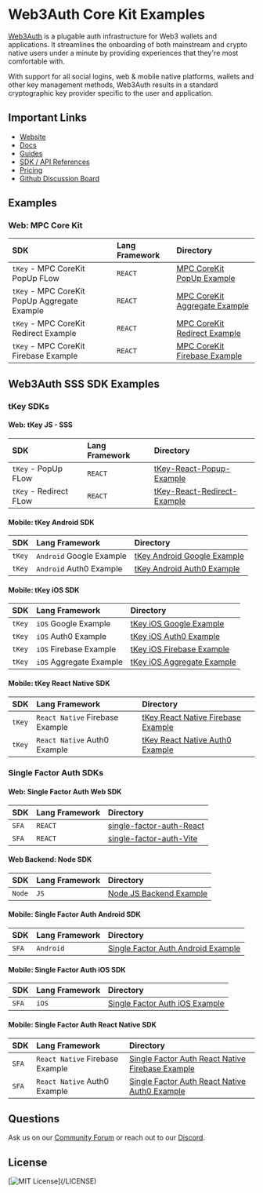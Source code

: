 # Web3Auth Core Kit Examples

[Web3Auth](https://web3auth.io) is a plugable auth infrastructure for Web3 wallets and applications. It streamlines the
onboarding of both mainstream and crypto native users under a minute by providing experiences that they're most
comfortable with.

With support for all social logins, web & mobile native platforms, wallets and other key management methods, Web3Auth
results in a standard cryptographic key provider specific to the user and application.

## Important Links

- [Website](https://web3auth.io)
- [Docs](https://web3auth.io/docs)
- [Guides](https://web3auth.io/docs/content-hub?type=guides)
- [SDK / API References](https://web3auth.io/docs/sdk)
- [Pricing](https://web3auth.io/pricing.html)
- [Github Discussion Board](https://github.com/orgs/Web3Auth/discussions)

## Examples
### Web: MPC Core Kit

| SDK                                          | Lang Framework | Directory                                                                                  |
| :------------------------------------------- | :------------- | :----------------------------------------------------------------------------------------- |
| `tKey` - MPC CoreKit PopUp FLow              | `REACT`        | [MPC CoreKit PopUp Example](/mpc-core-kit/mpc-core-kit-react-popup-example/)               |
| `tKey` - MPC CoreKit PopUp Aggregate Example | `REACT`        | [MPC CoreKit Aggregate Example](/mpc-core-kit/mpc-core-kit-react-popup-aggregate-example) |
| `tKey` - MPC CoreKit Redirect Example        | `REACT`        | [MPC CoreKit Redirect Example](/mpc-core-kit/mpc-core-kit-react-redirect-example/)         |
| `tKey` - MPC CoreKit Firebase Example | `REACT` | [MPC CoreKit Firebase Example](/mpc-core-kit/mpc-core-kit-react-firebase-example/) |

## Web3Auth SSS SDK Examples

### tKey SDKs

#### Web: tKey JS - SSS

| SDK                    | Lang Framework | Directory                                                             |
| :--------------------- | :------------- | :-------------------------------------------------------------------- |
| `tKey` - PopUp FLow    | `REACT`        | [tKey-React-Popup-Example](/tkey-web/tkey-react-popup-example/)       |
| `tKey` - Redirect FLow | `REACT`        | [tKey-React-Redirect-Example](/tkey-web/tkey-react-redirect-example/) |

#### Mobile: tKey Android SDK

| SDK    | Lang Framework           | Directory                                                                 |
| :----- | :----------------------- | :------------------------------------------------------------------------ |
| `tKey` | `Android` Google Example | [tKey Android Google Example](/tkey-android/tkey-android-google-example/) |
| `tKey` | `Android` Auth0 Example  | [tKey Android Auth0 Example](/tkey-android/tkey-android-auth0-example/)   |

#### Mobile: tKey iOS SDK

| SDK    | Lang Framework          | Directory                                                           |
| :----- | :---------------------- | :------------------------------------------------------------------ |
| `tKey` | `iOS` Google Example    | [tKey iOS Google Example](/tkey-ios/tkey-ios-google-example/)       |
| `tKey` | `iOS` Auth0 Example     | [tKey iOS Auth0 Example](/tkey-ios/tkey-ios-auth0-example/)         |
| `tKey` | `iOS` Firebase Example  | [tKey iOS Firebase Example](/tkey-ios/tkey-ios-firebase-example/)   |
| `tKey` | `iOS` Aggregate Example | [tKey iOS Aggregate Example](/tkey-ios/tkey-ios-aggregate-example/) |

#### Mobile: tKey React Native SDK

| SDK    | Lang Framework                  | Directory                                                                                    |
| :----- | :------------------------------ | :------------------------------------------------------------------------------------------- |
| `tKey` | `React Native` Firebase Example | [tKey React Native Firebase Example](/tkey-react-native/tkey-react-native-firebase-example/) |
| `tKey` | `React Native` Auth0 Example    | [tKey React Native Auth0 Example](/tkey-react-native/tkey-rn-expo-auth0-example/)            |

### Single Factor Auth SDKs

#### Web: Single Factor Auth Web SDK

| SDK   | Lang Framework | Directory                                                                                   |
| :---- | :------------- | :------------------------------------------------------------------------------------------ |
| `SFA` | `REACT`        | [single-factor-auth-React](/single-factor-auth-web/sfa-react-example/) |
| `SFA` | `REACT`        | [single-factor-auth-Vite](/single-factor-auth-web/sfa-react-vite-example/) |

#### Web Backend: Node SDK

| SDK    | Lang Framework | Directory                                  |
| :----- | :------------- | :----------------------------------------- |
| `Node` | `JS`           | [Node JS Backend Example](/node-sdk/node-backend-example/) |

#### Mobile: Single Factor Auth Android SDK

| SDK   | Lang Framework | Directory                                                                                       |
| :---- | :------------- | :---------------------------------------------------------------------------------------------- |
| `SFA` | `Android`      | [Single Factor Auth Android Example](/single-factor-auth-android/android-sfa-firebase-example/) |

#### Mobile: Single Factor Auth iOS SDK

| SDK   | Lang Framework | Directory                                                                           |
| :---- | :------------- | :---------------------------------------------------------------------------------- |
| `SFA` | `iOS`          | [Single Factor Auth iOS Example](/single-factor-auth-ios/ios-sfa-firebase-example/) |

#### Mobile: Single Factor Auth React Native SDK

| SDK   | Lang Framework                  | Directory                                                                                                               |
| :---- | :------------------------------ | :---------------------------------------------------------------------------------------------------------------------- |
| `SFA` | `React Native` Firebase Example | [Single Factor Auth React Native Firebase Example](/single-factor-auth-react-native/sfa-react-native-firebase-example/) |
| `SFA` | `React Native` Auth0 Example    | [Single Factor Auth React Native Auth0 Example](/single-factor-auth-react-native/sfa-rn-expo-auth0-example/)            |

## Questions

Ask us on our [Community Forum](https://community.web3auth.io/) or reach out to our
[Discord](https://discord.gg/web3auth).

## License

[![MIT License](https://img.shields.io/apm/l/atomic-design-ui.svg?)](/LICENSE)